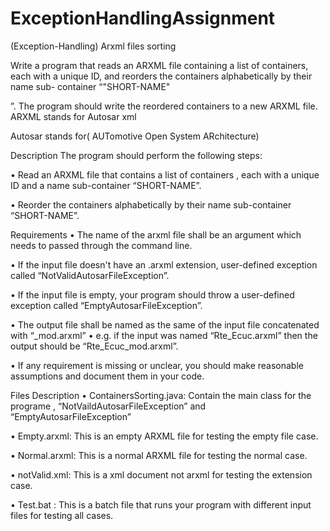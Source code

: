 # ExceptionHandlingAssignment
(Exception-Handling) Arxml files sorting

Write a program that reads an ARXML file containing a list of containers, each with a unique ID, and reorders the containers alphabetically by their name sub- container “"SHORT-NAME"

”. The program should write the reordered containers to a new ARXML file. ARXML stands for Autosar xml

Autosar stands for( AUTomotive Open System ARchitecture)

Description
The program should perform the following steps:

• Read an ARXML file that contains a list of containers , each with a unique ID and a name sub-container “SHORT-NAME”.

• Reorder the containers alphabetically by their name sub-container “SHORT-NAME”.

Requirements
• The name of the arxml file shall be an argument which needs to passed through the command line.

• If the input file doesn't have an .arxml extension, user-defined exception called “NotValidAutosarFileException”.

• If the input file is empty, your program should throw a user-defined exception called “EmptyAutosarFileException”.

• The output file shall be named as the same of the input file concatenated with “_mod.arxml” • e.g. if the input was named “Rte_Ecuc.arxml” then the output should be “Rte_Ecuc_mod.arxml”.

• If any requirement is missing or unclear, you should make reasonable assumptions and document them in your code.

Files Description
• ContainersSorting.java: Contain the main class for the programe , “NotVaildAutosarFileException” and “EmptyAutosarFileException”

• Empty.arxml: This is an empty ARXML file for testing the empty file case.

• Normal.arxml: This is a normal ARXML file for testing the normal case.

• notValid.xml: This is a xml document not arxml for testing the extension case.

• Test.bat : This is a batch file that runs your program with different input files for testing all cases.
